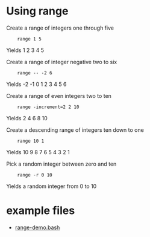 
# Using range

Create a range of integers one through five

```shell
	range 1 5
```

Yields 1 2 3 4 5

Create a range of integer negative two to six

```shell
	range -- -2 6
```

Yields -2 -1 0 1 2 3 4 5 6

Create a range of even integers two to ten

```shell
	range -increment=2 2 10
```

Yields 2 4 6 8 10

Create a descending range of integers ten down to one

```shell
	range 10 1
```

Yields 10 9 8 7 6 5 4 3 2 1


Pick a random integer between zero and ten

```shell
	range -r 0 10
```

Yields a random integer from 0 to 10

# example files

- [range-demo.bash](range-demo.bash)

